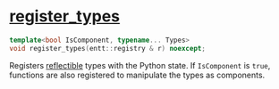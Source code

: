 # [register_types](register_types.hpp)

```cpp
template<bool IsComponent, typename... Types>
void register_types(entt::registry & r) noexcept;
```

Registers [reflectible](https://github.com/phisko/reflection) types with the Python state. If `IsComponent` is `true`, functions are also registered to manipulate the types as components.